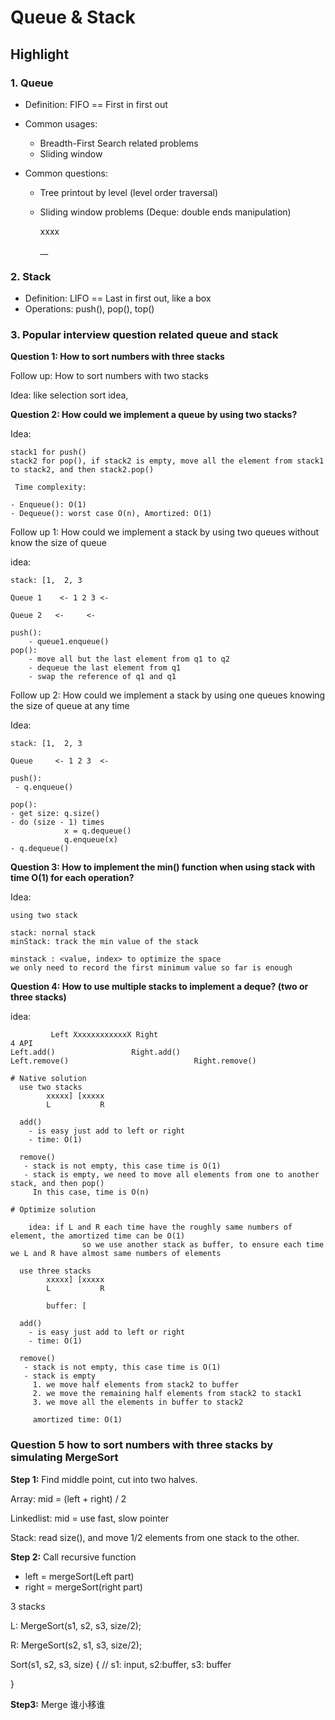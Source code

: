 # Queue & Stack

## Highlight

### 1. Queue

- Definition: FIFO == First in first out

- Common usages:

  - Breadth-First Search related problems
  - Sliding window

- Common questions:

  - Tree printout by level (level order traversal)

  - Sliding window problems (Deque: double ends manipulation)

    xxxx

    __

### 2. Stack

- Definition: LIFO == Last in first out, like a box
- Operations: push(), pop(), top()



### 3. Popular interview question related queue and stack

**Question 1: How to sort numbers with three stacks**

Follow up: How to sort numbers with two stacks

Idea: like selection sort idea, 





**Question 2: How could we implement a queue by using two stacks?**

Idea:

```
stack1 for push()
stack2 for pop(), if stack2 is empty, move all the element from stack1 to stack2, and then stack2.pop()

 Time complexity:

- Enqueue(): O(1)
- Dequeue(): worst case O(n), Amortized: O(1)
```





Follow up 1: How could we implement a stack by using two queues without know the size of queue

idea: 

```
stack: [1,  2, 3

Queue 1    <- 1 2 3 <-

Queue 2   <-     <-

push(): 
	- queue1.enqueue()
pop():
	- move all but the last element from q1 to q2
	- dequeue the last element from q1
	- swap the reference of q1 and q1
```



Follow up 2: How could we implement a stack by using one queues knowing the size of queue at any time

Idea:

```:
stack: [1,  2, 3

Queue     <- 1 2 3  <-

push():
 - q.enqueue()
 
pop():
- get size: q.size()
- do (size - 1) times
			x = q.dequeue()
			q.enqueue(x)
- q.dequeue()
```



**Question 3: How to implement the min() function when using stack with time O(1) for each operation?**

Idea:

```
using two stack

stack: nornal stack
minStack: track the min value of the stack

minstack : <value, index> to optimize the space
we only need to record the first minimum value so far is enough
```





**Question 4: How to use multiple stacks to implement a deque? (two or three stacks)**

idea:

```
         Left XxxxxxxxxxxxX Right
4 API
Left.add()                 Right.add()
Left.remove()							 Right.remove()

# Native solution
  use two stacks
        xxxxx] [xxxxx
        L           R

  add() 
    - is easy just add to left or right
    - time: O(1)

  remove()
   - stack is not empty, this case time is O(1)
   - stack is empty, we need to move all elements from one to another stack, and then pop()
     In this case, time is O(n)

# Optimize solution

	idea: if L and R each time have the roughly same numbers of element, the amortized time can be O(1)
				so we use another stack as buffer, to ensure each time we L and R have almost same numbers of elements 
  
  use three stacks
        xxxxx] [xxxxx
        L           R
        
        buffer: [

  add() 
    - is easy just add to left or right
    - time: O(1)

  remove()
   - stack is not empty, this case time is O(1)
   - stack is empty
     1. we move half elements from stack2 to buffer
     2. we move the remaining half elements from stack2 to stack1
     3. we move all the elements in buffer to stack2
     
     amortized time: O(1)
```



### Question 5 how to sort numbers with three stacks by simulating MergeSort

**Step 1:** Find middle point, cut into two halves.

Array: mid = (left + right) / 2

Linkedlist: mid = use fast, slow pointer

Stack: read size(), and move 1/2 elements from one stack to the other.



**Step 2:**  Call recursive function

- left = mergeSort(Left part)
- right = mergeSort(right part)

3 stacks 

L: MergeSort(s1, s2, s3, size/2);

R: MergeSort(s2, s1, s3, size/2);



Sort(s1, s2, s3, size) { // s1: input, s2:buffer, s3: buffer

}

**Step3:** Merge 谁小移谁